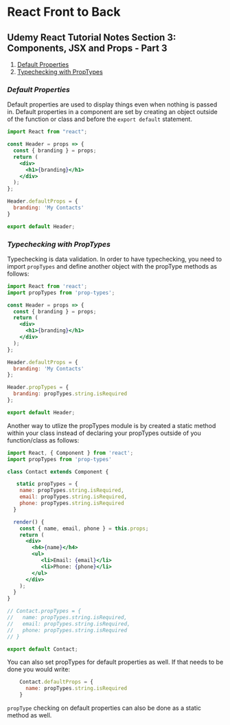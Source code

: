 # React Front to Back

## Udemy React Tutorial Notes Section 3: Components, JSX and Props - Part 3

1. [ Default Properties ](#default-properties)
2. [ Typechecking with PropTypes ](#typechecking-with-proptypes)

<a data="default-properties"></a>
### **_Default Properties_**


Default properties are used to display things even when nothing is passed in. Default properties in a component are set by creating an object outside of the function or class and before the ```export default``` statement.

```jsx
import React from "react";

const Header = props => {
  const { branding } = props;
  return (
    <div>
      <h1>{branding}</h1>
    </div>
  );
};

Header.defaultProps = {
  branding: 'My Contacts'
}

export default Header;
```

<a data="typechecking-with-proptypes"></a>
### **_Typechecking with PropTypes_**

Typechecking is data validation. In order to have typechecking, you need to import ```propTypes``` and define another object with the propType methods as follows:

```jsx
import React from 'react';
import propTypes from 'prop-types';

const Header = props => {
  const { branding } = props;
  return (
    <div>
      <h1>{branding}</h1>
    </div>
  );
};

Header.defaultProps = {
  branding: 'My Contacts'
};

Header.propTypes = {
  branding: propTypes.string.isRequired
};

export default Header;
```
Another way to utlize the propTypes module is by created a static method within your class instead of declaring your propTypes outside of you function/class as follows:

```jsx
import React, { Component } from 'react';
import propTypes from 'prop-types'

class Contact extends Component {

   static propTypes = {
    name: propTypes.string.isRequired,
    email: propTypes.string.isRequired,
    phone: propTypes.string.isRequired
  }

  render() {
    const { name, email, phone } = this.props;
    return (
      <div>
        <h4>{name}</h4>
        <ul>
           <li>Email: {email}</li>
           <li>Phone: {phone}</li>
        </ul>
      </div>
    );
  }
}

// Contact.propTypes = {
//   name: propTypes.string.isRequired,
//   email: propTypes.string.isRequired,
//   phone: propTypes.string.isRequired
// }

export default Contact;
```

You can also set propTypes for default properties as well. If that needs to be done you would write:

```jsx
    Contact.defaultProps = {
      name: propTypes.string.isRequired
    }
```

`propType` checking on default properties can also be done as a static method as well.